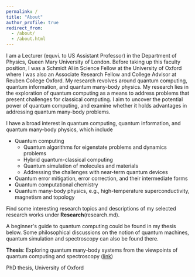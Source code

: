 ```yaml
---
permalink: /
title: "About"
author_profile: true
redirect_from: 
  - /about/
  - /about.html
---
```


I am a Lecturer (equvi. to US Assistant Professor) in the Department of Physics, Queen Mary University of London. Before taking up this faculty position, I was a Schmidt AI in Science Fellow at the University of Oxford where I was also an Associate Research Fellow and College Advisor at Reuben College Oxford.  My research revolves around quantum computing, quantum information, and quantum many-body physics. My research lies in the exploration of quantum computing as a means to address problems that present challenges for classical computing. I aim to uncover the potential power of quantum computing, and examine whether it holds advantages in addressing quantum many-body problems. 

I have a broad interest in quantum computing, quantum information, and quantum many-body physics, which include
* Quantum computing
  *  Quantum algorithms for eigenstate problems and dynamics problems
  *  Hybrid quantum-classical computing
  *  Quantum simulation of molecules and materials
  *  Addressing the challenges with near-term quantum devices
* Quantum error mitigation, error correction, and their intermediate forms
* Quantum computational chemistry
* Quantum many-body physics, e.g., high-temperature superconductivity, magnetism and topology
  
Find some interesting research topics and descriptions of my selected research works under **Research**(research.md). 

A beginner's guide to quantum computing could be found in my thesis below. Some philosophical discussions on the notion of quantum machines, quantum simulation and spectroscopy can also be found there.

**Thesis**:
Exploring quantum many-body systems from the viewpoints of quantum computing and spectroscopy ([link](https://ora.ox.ac.uk/objects/uuid:de5499cb-9c49-4be3-acc1-5be4cb81099d))

PhD thesis, University of Oxford



